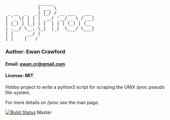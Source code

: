<pre>
            ______               
            | ___ \              
 _ __  _   _| |_/ / __ ___   ___ 
| '_ \| | | |  __/ '__/ _ \ / __|
| |_) | |_| | |  | | | (_) | (__ 
| .__/ \__, \_|  |_|  \___/ \___|
| |     __/ |                    
|_|    |___/                     
</pre>

###  Author: Ewan Crawford
#### Email: ewan.cr@gmail.com
#### License: MIT

Hobby project to write a python3 script for scraping the UNIX /proc pseudo file-system.

For more details on /proc see the man page.

[![Build Status](https://travis-ci.org/EwanC/pyProc.svg)](https://travis-ci.org/EwanC/pyProc) Master
